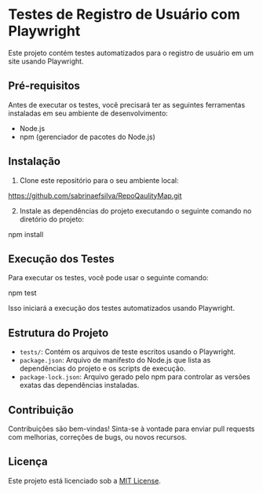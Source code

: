 # Testes de Registro de Usuário com Playwright

Este projeto contém testes automatizados para o registro de usuário em um site usando Playwright.

## Pré-requisitos

Antes de executar os testes, você precisará ter as seguintes ferramentas instaladas em seu ambiente de desenvolvimento:

- Node.js
- npm (gerenciador de pacotes do Node.js)

## Instalação

1. Clone este repositório para o seu ambiente local:

 https://github.com/sabrinaefsilva/RepoQaulityMap.git

2. Instale as dependências do projeto executando o seguinte comando no diretório do projeto:

npm install


## Execução dos Testes

Para executar os testes, você pode usar o seguinte comando:

npm test


Isso iniciará a execução dos testes automatizados usando Playwright.

## Estrutura do Projeto

- `tests/`: Contém os arquivos de teste escritos usando o Playwright.
- `package.json`: Arquivo de manifesto do Node.js que lista as dependências do projeto e os scripts de execução.
- `package-lock.json`: Arquivo gerado pelo npm para controlar as versões exatas das dependências instaladas.

## Contribuição

Contribuições são bem-vindas! Sinta-se à vontade para enviar pull requests com melhorias, correções de bugs, ou novos recursos.

## Licença

Este projeto está licenciado sob a [MIT License](LICENSE).


